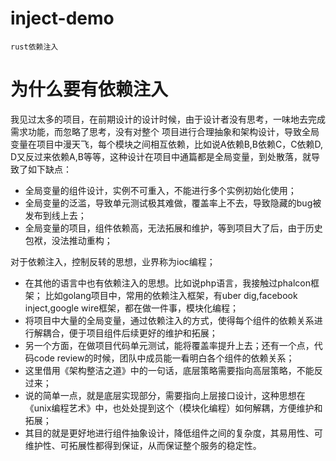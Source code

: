 # inject-demo
    rust依赖注入

# 为什么要有依赖注入
我见过太多的项目，在前期设计的设计时候，由于设计者没有思考，一味地去完成需求功能，而忽略了思考，没有对整个
项目进行合理抽象和架构设计，导致全局变量在项目中漫天飞，每个模块之间相互依赖，比如说A依赖B,B依赖C，C依赖D,
D又反过来依赖A,B等等，这种设计在项目中通篇都是全局变量，到处散落，就导致了如下缺点：
- 全局变量的组件设计，实例不可重入，不能进行多个实例初始化使用；
- 全局变量的泛滥，导致单元测试极其难做，覆盖率上不去，导致隐藏的bug被发布到线上去；
- 全局变量的项目，组件依赖高，无法拓展和维护，等到项目大了后，由于历史包袱，没法推动重构；

对于依赖注入，控制反转的思想，业界称为ioc编程；
+ 在其他的语言中也有依赖注入的思想。比如说php语言，我接触过phalcon框架；
比如golang项目中，常用的依赖注入框架，有uber dig,facebook inject,google wire框架，都在做一件事，模块化编程；
+ 将项目中大量的全局变量，通过依赖注入的方式，使得每个组件的依赖关系进行解耦合，便于项目组件后续更好的维护和拓展；
+ 另一个方面，在做项目代码单元测试，能将覆盖率提升上去；还有一个点，代码code review的时候，团队中成员能一看明白各个组件的依赖关系；
+ 这里借用《架构整洁之道》中的一句话，底层策略需要指向高层策略，不能反过来；
+ 说的简单一点，就是底层实现部分，需要指向上层接口设计，这种思想在《unix编程艺术》中，也处处提到这个（模块化编程）如何解耦，方便维护和拓展；
+ 其目的就是更好地进行组件抽象设计，降低组件之间的复杂度，其易用性、可维护性、可拓展性都得到保证，从而保证整个服务的稳定性。

